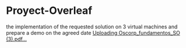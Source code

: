 # Proyect-Overleaf
the implementation of the requested solution on 3 virtual machines and prepare a demo on the agreed date
[Uploading Oscorp_fundamentos_SO (3).pdf…]()
